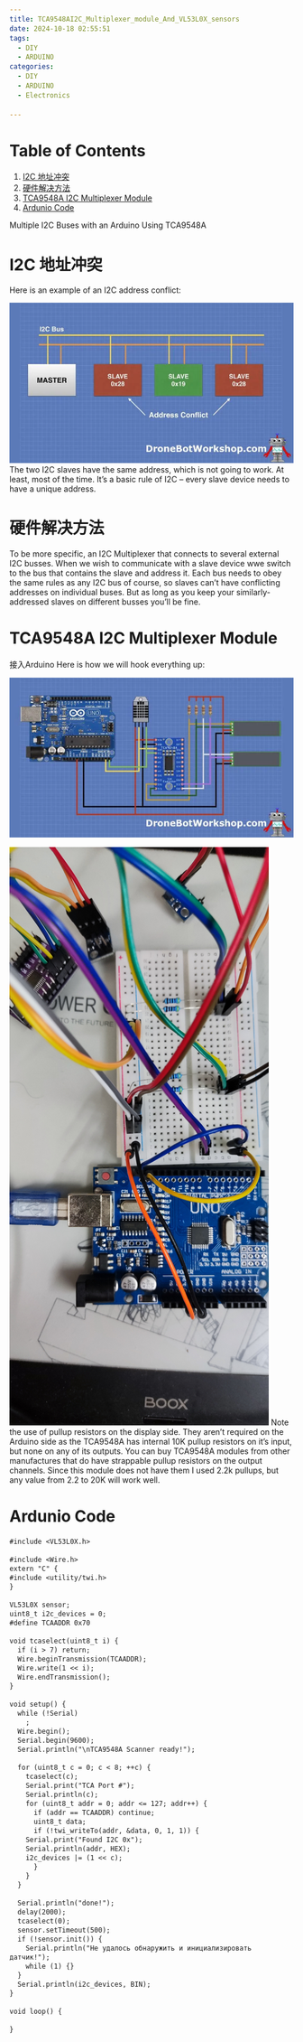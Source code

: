 ```yaml
---
title: TCA9548AI2C_Multiplexer_module_And_VL53L0X_sensors
date: 2024-10-18 02:55:51
tags:
  - DIY
  - ARDUINO
categories:
  - DIY
  - ARDUINO
  - Electronics
  
---
```


# Table of Contents

1.  [I2C 地址冲突](#orge2689f7)
2.  [硬件解决方法](#org186e267)
3.  [TCA9548A I2C Multiplexer Module](#orga9eaf0e)
4.  [Ardunio Code](#org4ee32d5)

Multiple I2C Buses with an Arduino Using TCA9548A


<a id="orge2689f7"></a>

# I2C 地址冲突

Here is an example of an I2C address conflict:

![img](TCA9548AI2C-Multiplexer-module-And-VL53L0X-sensors/i2c-address-conflict.webp "i2c-address-conflict")
The two I2C slaves have the same address, which is not going to work. At least, most of the time.
It’s a basic rule of I2C – every slave device needs to have a unique address.


<a id="org186e267"></a>

# 硬件解决方法

To be more specific, an I2C Multiplexer that connects to several external I2C busses. When we wish to communicate with a slave device wwe switch to the bus that contains the slave and address it.
Each bus needs to obey the same rules as any I2C bus of course, so slaves can’t have conflicting addresses on individual buses. But as long as you keep your similarly-addressed slaves on different busses you’ll be fine.


<a id="orga9eaf0e"></a>

# TCA9548A I2C Multiplexer Module

接入Arduino
Here is how we will hook everything up:

![img](TCA9548AI2C-Multiplexer-module-And-VL53L0X-sensors/tca9548a-arduino-display-hookup.webp "tca9548a hook up arduino")

![my arduino tca9548a vl53l0x hookup](TCA9548AI2C-Multiplexer-module-And-VL53L0X-sensors/1729250987172.jpg)
Note the use of pullup resistors on the display side. They aren’t required on the Arduino side as the TCA9548A has internal 10K pullup resistors on it’s input, but none on any of its outputs.
You can buy TCA9548A modules from other manufactures that do have strappable pullup resistors on the output channels. Since this module does not have them I used 2.2k pullups, but any value from 2.2 to 20K will work well.


<a id="org4ee32d5"></a>

# Ardunio Code
    #include <VL53L0X.h>
    
    #include <Wire.h>
    extern "C" {
    #include <utility/twi.h>
    }
    
    VL53L0X sensor;
    uint8_t i2c_devices = 0;
    #define TCAADDR 0x70
    
    void tcaselect(uint8_t i) {
      if (i > 7) return;
      Wire.beginTransmission(TCAADDR);
      Wire.write(1 << i);
      Wire.endTransmission();
    }
    
    void setup() {
      while (!Serial)
        ;
      Wire.begin();
      Serial.begin(9600);
      Serial.println("\nTCA9548A Scanner ready!");
    
      for (uint8_t c = 0; c < 8; ++c) {
        tcaselect(c);
        Serial.print("TCA Port #");
        Serial.println(c);
        for (uint8_t addr = 0; addr <= 127; addr++) {
          if (addr == TCAADDR) continue;
          uint8_t data;
          if (!twi_writeTo(addr, &data, 0, 1, 1)) {
    	Serial.print("Found I2C 0x");
    	Serial.println(addr, HEX);
    	i2c_devices |= (1 << c);
          }
        }
      }
    
      Serial.println("done!");
      delay(2000);
      tcaselect(0);
      sensor.setTimeout(500);
      if (!sensor.init()) {
        Serial.println("Не удалось обнаружить и инициализировать датчик!");
        while (1) {}
      }
      Serial.println(i2c_devices, BIN);
    }
    
    void loop() {
    
    }

